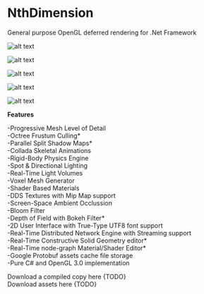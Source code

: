 # NthDimension
General purpose OpenGL deferred rendering for .Net Framework

![alt text](https://scontent.fskg3-1.fna.fbcdn.net/v/t1.0-9/fr/cp0/e15/q65/99353181_2502547853178758_4706837166284603392_o.jpg?_nc_cat=108&_nc_sid=8024bb&efg=eyJpIjoidCJ9&_nc_ohc=3-dYfTGe6NIAX-thtsM&_nc_ht=scontent.fskg3-1.fna&tp=14&oh=9718c6d2999cd46cd563d60062f10026&oe=5F65087A)

![alt text](https://scontent.fskg3-1.fna.fbcdn.net/v/t1.0-9/s960x960/99353181_2502547853178758_4706837166284603392_o.jpg?_nc_cat=108&_nc_sid=8024bb&_nc_ohc=cttiu9PHZXQAX_gvlIy&_nc_ht=scontent.fskg3-1.fna&_nc_tp=7&oh=9cfdce3609e72878510e070ca56cccea&oe=5EE71751)

![alt text](https://scontent.fskg3-1.fna.fbcdn.net/v/t1.0-9/s960x960/101566079_2529682897131920_9157282145255817216_o.jpg?_nc_cat=110&_nc_sid=8024bb&_nc_ohc=IOwZmodQFwYAX9EREZP&_nc_ht=scontent.fskg3-1.fna&_nc_tp=7&oh=ad3b93e661c1384a249253fcf91df636&oe=5EF73E8B)

![alt text](https://scontent.fskg3-1.fna.fbcdn.net/v/t1.0-9/s960x960/101061964_2529683593798517_9094710196944502784_o.jpg?_nc_cat=105&_nc_sid=8024bb&_nc_ohc=bV_rQfazeKMAX_Zr_pm&_nc_ht=scontent.fskg3-1.fna&_nc_tp=7&oh=cc9a1d74862a6eb170b1939a1c9a7031&oe=5EF9E4D3)

![alt text](https://scontent.fskg3-1.fna.fbcdn.net/v/t1.0-9/s960x960/79147368_2529684520465091_5311152439359963136_o.jpg?_nc_cat=100&_nc_sid=8024bb&_nc_ohc=NNI5XYJmyoYAX_9BHQh&_nc_ht=scontent.fskg3-1.fna&_nc_tp=7&oh=ccd00b8585cb3f817887f9f36993e328&oe=5EFA286F)

<b>Features</b>

-Progressive Mesh Level of Detail<br>
-Octree Frustum Culling*<br>
-Parallel Split Shadow Maps*<br>
-Collada Skeletal Animations<br>
-Rigid-Body Physics Engine<br>
-Spot & Directional Lighting<br>
-Real-Time Light Volumes<br>
-Voxel Mesh Generator<br>
-Shader Based Materials<br>
-DDS Textures with Mip Map support<br>
-Screen-Space Ambient Occlussion<br>
-Bloom Filter<br>
-Depth of Field with Bokeh Filter*<br>
-2D User Interface with True-Type UTF8 font support<br>
-Real-Time Distributed Network Engine with Streaming support<br>
-Real-Time Constructive Solid Geometry editor*<br>
-Real-Time node-graph Material/Shader Editor*<br>
-Google Protobuf assets cache file storage<br>
-Pure C# and OpenGL 3.0 implementation<br>


Download a compiled copy here {TODO}<br>
Download assets here {TODO}<br>

